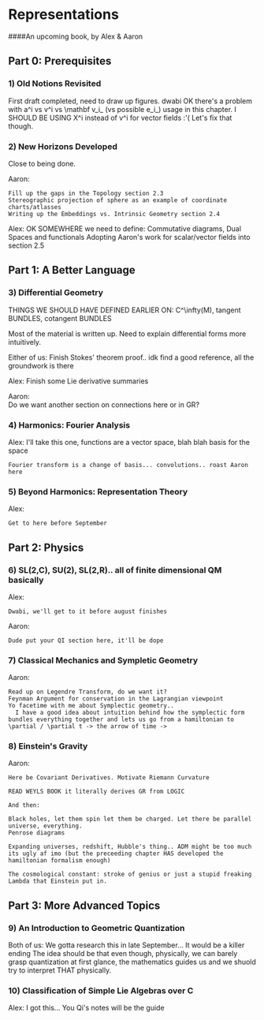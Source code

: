 # Representations

####An upcoming book, by Alex &amp; Aaron



## Part 0: Prerequisites

### 1) Old Notions Revisited

First draft completed, need to draw up figures. dwabi
OK there's a problem with a^i vs v^i vs \mathbf v_i_ (vs possible e_i_) usage in this chapter. I SHOULD BE USING X^i instead of v^i for vector fields :'( Let's fix that though.


### 2) New Horizons Developed

Close to being done. 

  Aaron:
  
    Fill up the gaps in the Topology section 2.3
    Stereographic projection of sphere as an example of coordinate charts/atlasses 
    Writing up the Embeddings vs. Intrinsic Geometry section 2.4
  Alex:
	OK SOMEWHERE we need to define:
		Commutative diagrams, Dual Spaces and functionals
    Adopting Aaron's work for scalar/vector fields into section 2.5 

## Part 1: A Better Language

### 3) Differential Geometry

THINGS WE SHOULD HAVE DEFINED EARLIER ON:
	C^\infty(M), tangent BUNDLES, cotangent BUNDLES

Most of the material is written up. Need to explain differential forms more intuitively.

  Either of us:
	Finish Stokes' theorem proof.. idk find a good reference, all the groundwork is there
	
	

  Alex: 
    Finish some Lie derivative summaries

  Aaron:  
    Do we want another section on connections here or in GR? 


### 4) Harmonics: Fourier Analysis

   Alex:
	I'll take this one, functions are a vector space, blah blah basis for the space
	
	Fourier transform is a change of basis... convolutions.. roast Aaron here
	

### 5) Beyond Harmonics: Representation Theory

  Alex: 

    Get to here before September

## Part 2: Physics

### 6) SL(2,C), SU(2), SL(2,R).. all of finite dimensional QM basically

  Alex:
  
    Dwabi, we'll get to it before august finishes

  Aaron:
  
	Dude put your QI section here, it'll be dope

### 7) Classical Mechanics and Sympletic Geometry

  Aaron: 

    Read up on Legendre Transform, do we want it?
    Feynman Argument for conservation in the Lagrangian viewpoint
    Yo facetime with me about Symplectic geometry.. 
      I have a good idea about intuition behind how the symplectic form bundles everything together and lets us go from a hamiltonian to \partial / \partial t -> the arrow of time -> 
    

### 8) Einstein's Gravity
  Aaron:

    Here be Covariant Derivatives. Motivate Riemann Curvature
	
	READ WEYLS BOOK it literally derives GR from LOGIC 
	
	And then:
	
	Black holes, let them spin let them be charged. Let there be parallel universe, everything. 
	Penrose diagrams
	
	Expanding universes, redshift, Hubble's thing.. ADM might be too much its ugly af imo (but the preceeding chapter HAS developed the hamiltonian formalism enough)
	
	The cosmological constant: stroke of genius or just a stupid freaking Lambda that Einstein put in.  

## Part 3: More Advanced Topics

### 9) An Introduction to Geometric Quantization
   Both of us:
	We gotta research this in late September... It would be a killer ending
	The idea should be that even though, physically, we can barely grasp quantization at first glance, the mathematics guides us and we shuold try to interpret THAT physically. 

### 10) Classification of Simple Lie Algebras over C
   Alex:
	I got this... You Qi's notes will be the guide